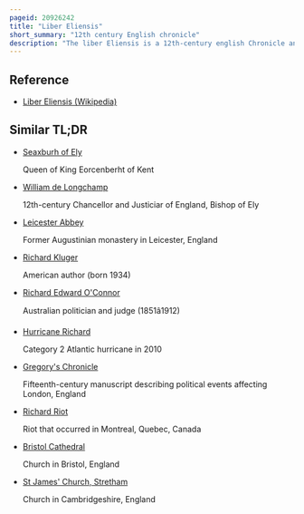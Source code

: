 ```yaml
---
pageid: 20926242
title: "Liber Eliensis"
short_summary: "12th century English chronicle"
description: "The liber Eliensis is a 12th-century english Chronicle and History written in Latin. It was composed in three Books written at the Abbey of ely on the Island of ely in the Fenlands of eastern Cambridgeshire. In 1109 ely abbey became the Cathedral of a newly formed Bishopric. Traditionally the Author of the anonymous Work has been given as Richard or Thomas, two Monks at Ely, one of whom, Richard, has been identified with an Official of the Monastery, but some Historians hold that neither Richard nor Thomas was the Author."
---
```


## Reference

- [Liber Eliensis (Wikipedia)](https://en.wikipedia.org/?curid=20926242)

## Similar TL;DR

- [Seaxburh of Ely](/tldr/en/seaxburh-of-ely)

  Queen of King Eorcenberht of Kent

- [William de Longchamp](/tldr/en/william-de-longchamp)

  12th-century Chancellor and Justiciar of England, Bishop of Ely

- [Leicester Abbey](/tldr/en/leicester-abbey)

  Former Augustinian monastery in Leicester, England

- [Richard Kluger](/tldr/en/richard-kluger)

  American author (born 1934)

- [Richard Edward O'Connor](/tldr/en/richard-edward-oconnor)

  Australian politician and judge (1851â1912)

- [Hurricane Richard](/tldr/en/hurricane-richard)

  Category 2 Atlantic hurricane in 2010

- [Gregory's Chronicle](/tldr/en/gregorys-chronicle)

  Fifteenth-century manuscript describing political events affecting London, England

- [Richard Riot](/tldr/en/richard-riot)

  Riot that occurred in Montreal, Quebec, Canada

- [Bristol Cathedral](/tldr/en/bristol-cathedral)

  Church in Bristol, England

- [St James' Church, Stretham](/tldr/en/st-james-church-stretham)

  Church in Cambridgeshire, England
